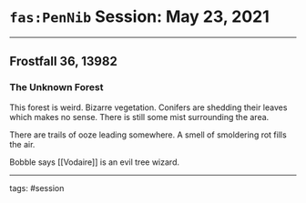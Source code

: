 # `fas:PenNib` Session: May 23, 2021
---

## Frostfall 36, 13982

### The Unknown Forest
This forest is weird. Bizarre vegetation. Conifers are shedding their leaves which makes no sense. There is still some mist surrounding the area.

There are trails of ooze leading somewhere. A smell of smoldering rot fills the air.

Bobble says [[Vodaire]] is an evil tree wizard.


---

tags: #session



